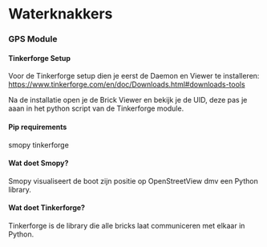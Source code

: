 # Waterknakkers

### GPS Module
#### Tinkerforge Setup
Voor de Tinkerforge setup dien je eerst de Daemon en Viewer te installeren:
https://www.tinkerforge.com/en/doc/Downloads.html#downloads-tools

Na de installatie open je de Brick Viewer en bekijk je de UID, deze pas je aaan in het python script van de Tinkerforge module.

#### Pip requirements
smopy 
tinkerforge

#### Wat doet Smopy?
Smopy visualiseert de boot zijn positie op OpenStreetView dmv een Python library.

#### Wat doet Tinkerforge?
Tinkerforge is de library die alle bricks laat communiceren met elkaar in Python.



